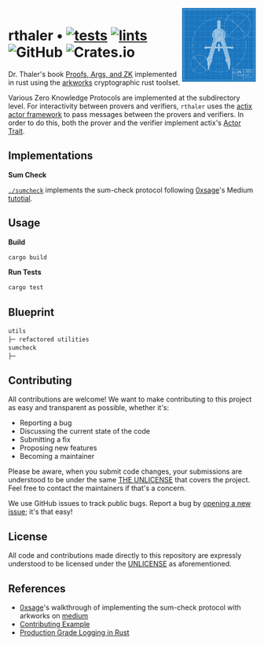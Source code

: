 <img align="right" width="150" height="150" top="100" src="./assets/readme.jpg">

# rthaler • [![tests](https://github.com/abigger87/rthaler/actions/workflows/tests.yaml/badge.svg)](https://github.com/abigger87/rthaler/actions/workflows/tests.yaml) [![lints](https://github.com/abigger87/rthaler/actions/workflows/lints.yaml/badge.svg)](https://github.com/abigger87/rthaler/actions/workflows/lints.yaml) ![GitHub](https://img.shields.io/github/license/abigger87/rthaler)  ![Crates.io](https://img.shields.io/crates/v/rthaler)

Dr. Thaler's book [Proofs, Args, and ZK](https://people.cs.georgetown.edu/jthaler/ProofsArgsAndZK.pdf) implemented in rust using the [arkworks](https://arkworks.rs) cryptographic rust toolset.

Various Zero Knowledge Protocols are implemented at the subdirectory level. For interactivity between provers and verifiers, `rthaler` uses the [actix](https://actix.rs/) [actor framework](https://docs.rs/actix/0.13.0/actix/) to pass messages between the provers and verifiers. In order to do this, both the prover and the verifier implement actix's [Actor Trait](https://docs.rs/actix/0.13.0/actix/trait.Actor.html).



## Implementations

**Sum Check**

[`./sumcheck`](./sumcheck/) implements the sum-check protocol following [0xsage](https://medium.com/@0xsage)'s Medium [tutotial](https://medium.com/yearofzk/rust-guide-sum-check-protocol-18ceb8affdb2).



## Usage

**Build**
```bash
cargo build
```

**Run Tests**
```bash
cargo test
```


## Blueprint

```ml
utils
├─ refactored utilities
sumcheck
├─ 
```


## Contributing

All contributions are welcome! We want to make contributing to this project as easy and transparent as possible, whether it's:
  - Reporting a bug
  - Discussing the current state of the code
  - Submitting a fix
  - Proposing new features
  - Becoming a maintainer

Please be aware, when you submit code changes, your submissions are understood to be under the same [THE UNLICENSE](https://github.com/abigger87/rthaler/blob/master/LICENSE) that covers the project. Feel free to contact the maintainers if that's a concern.

We use GitHub issues to track public bugs. Report a bug by [opening a new issue](https://github.com/abigger87/rthaler/issues/new); it's that easy!


## License

All code and contributions made directly to this repository are expressly understood to be licensed under the [UNLICENSE](https://github.com/abigger87/rthaler/blob/master/LICENSE) as aforementioned.

## References

- [0xsage](https://medium.com/@0xsage)'s walkthrough of implementing the sum-check protocol with arkworks on [medium](https://medium.com/yearofzk/rust-guide-sum-check-protocol-18ceb8affdb2)
- [Contributing Example](https://gist.github.com/briandk/3d2e8b3ec8daf5a27a62)
- [Production Grade Logging in Rust](https://betterprogramming.pub/production-grade-logging-in-rust-applications-2c7fffd108a6)
